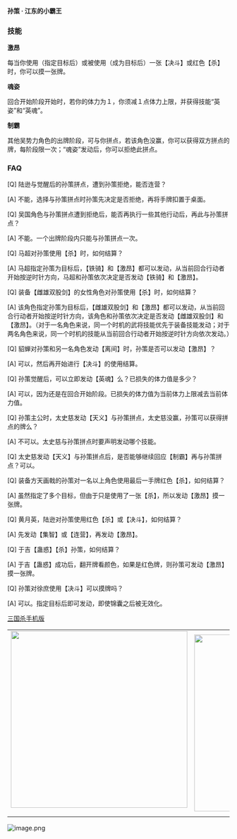 
#### 孙策 · 江东的小霸王  

### 技能

**激昂**

每当你使用（指定目标后）或被使用（成为目标后）一张【决斗】或红色【杀】时，你可以摸一张牌。

**魂姿**

回合开始阶段开始时，若你的体力为１，你须减１点体力上限，并获得技能“英姿”和“英魂”。

**制霸**

其他吴势力角色的出牌阶段，可与你拼点，若该角色没赢，你可以获得双方拼点的牌，每阶段限一次；“魂姿”发动后，你可以拒绝此拼点。

### FAQ

[Q] 陆逊与觉醒后的孙策拼点，遭到孙策拒绝，能否连营？

[A] 不能，选择与孙策拼点时孙策先决定是否拒绝，再将手牌扣置于桌面。



[Q] 吴国角色与孙策拼点遭到拒绝后，能否再执行一些其他行动后，再此与孙策拼点？

[A] 不能。一个出牌阶段内只能与孙策拼点一次。



[Q] 马超对孙策使用【杀】时，如何结算？

[A] 马超指定孙策为目标后，【铁骑】和【激昂】都可以发动，从当前回合行动者开始按逆时针方向，马超和孙策依次决定是否发动【铁骑】和【激昂】。



[Q] 装备【雌雄双股剑】的女性角色对孙策使用【杀】时，如何结算？

[A] 该角色指定孙策为目标后，【雌雄双股剑】和【激昂】都可以发动，从当前回合行动者开始按逆时针方向，该角色和孙策依次决定是否发动【雌雄双股剑】和【激昂】。（对于一名角色来说，同一个时机的武将技能优先于装备技能发动；对于两名角色来说，同一个时机的技能从当前回合行动者开始按逆时针方向依次发动。）



[Q] 貂蝉对孙策和另一名角色发动【离间】时，孙策是否可以发动【激昂】？

[A] 可以，然后再开始进行【决斗】的使用结算。



[Q] 孙策觉醒后，可以立即发动【英魂】么？已损失的体力值是多少？

[A] 可以，因为还是在回合开始阶段。已损失的体力值为当前体力上限减去当前体力值。



[Q] 孙策主公时，太史慈发动【天义】与孙策拼点，太史慈没赢，孙策可以获得拼点的牌么？

[A] 不可以。太史慈与孙策拼点时要声明发动哪个技能。



[Q] 太史慈发动【天义】与孙策拼点后，是否能够继续回应【制霸】再与孙策拼点？可以。



[Q] 装备方天画戟的孙策对一名以上角色使用最后一手牌红色【杀】，如何结算？

[A] 虽然指定了多个目标，但由于只是使用了一张【杀】，所以发动【激昂】摸一张牌。



[Q] 黄月英，陆逊对孙策使用红色【杀】或【决斗】，如何结算？

[A] 先发动【集智】或【连营】，再发动【激昂】。



[Q] 于吉【蛊惑】【杀】孙策，如何结算？

[A] 于吉【蛊惑】成功后，翻开牌看颜色，如果是红色牌，则孙策可发动【激昂】摸一张牌。



[Q] 孙策对徐庶使用【决斗】可以摸牌吗？

[A] 可以。指定目标后即可发动，即使锦囊之后被无效化。


 [三国杀手机版](https://apps.apple.com/cn/app/%E4%B8%89%E5%9B%BD%E6%9D%80%E9%97%AE%E9%A2%98%E7%AD%94%E7%96%91/id527602078)
    <div style="text-align: center"><table><tr>
    <td style="text-align: center">
<img src="https://is4-ssl.mzstatic.com/image/thumb/PurpleSource116/v4/1b/38/06/1b380673-fa07-7d70-76af-cc625e8e7894/97f20edf-1616-4b93-9e88-fbaebfe22faf_page-0.jpg/460x0w.webp" height="400">
</td>
<td style="text-align: center">
<img src="https://is5-ssl.mzstatic.com/image/thumb/PurpleSource126/v4/f6/ae/05/f6ae053d-def3-e9be-a991-74954202adad/7a500a3f-0dc0-4c7a-8287-6eed7e11d2b4_page-1.jpg/460x0w.webp" height="400">
</td>
<td style="text-align: center">
<img src="https://is2-ssl.mzstatic.com/image/thumb/PurpleSource126/v4/f3/38/97/f33897de-2a22-ec13-1832-60c35c10fe7c/7fbfdcd6-9f03-45ce-8dc1-bad59b0e5f5d_page-2.jpg/460x0w.webp" height="400">
</td>
<td style="text-align: center">
<img src="https://is2-ssl.mzstatic.com/image/thumb/PurpleSource116/v4/7c/bf/db/7cbfdbb7-8d99-a661-c3a7-bc4e3fdb840a/5e805d5e-b991-4341-bdf6-233a5dd8d703_page-3.jpg/460x0w.webp" height="400">
</td>
</tr>
</table>
</div>
    
 ![image.png](https://s2.loli.net/2022/01/10/Z85EF3hBpvU41oI.png)
